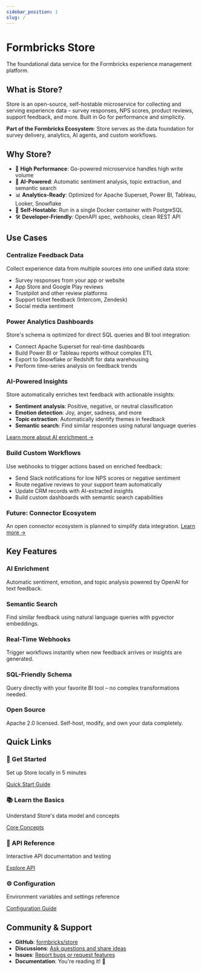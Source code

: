 ```yaml
---
sidebar_position: 1
slug: /
---
```


# Formbricks Store

The foundational data service for the Formbricks experience management platform.

## What is Store?

Store is an open-source, self-hostable microservice for collecting and serving experience data – survey responses, NPS scores, product reviews, support feedback, and more. Built in Go for performance and simplicity.

**Part of the Formbricks Ecosystem**: Store serves as the data foundation for survey delivery, analytics, AI agents, and custom workflows.

## Why Store?

- 🚀 **High Performance**: Go-powered microservice handles high write volume
- 🤖 **AI-Powered**: Automatic sentiment analysis, topic extraction, and semantic search
- 📊 **Analytics-Ready**: Optimized for Apache Superset, Power BI, Tableau, Looker, Snowflake
- 🔐 **Self-Hostable**: Run in a single Docker container with PostgreSQL
- 🛠️ **Developer-Friendly**: OpenAPI spec, webhooks, clean REST API

## Use Cases

### Centralize Feedback Data

Collect experience data from multiple sources into one unified data store:
- Survey responses from your app or website
- App Store and Google Play reviews
- Trustpilot and other review platforms
- Support ticket feedback (Intercom, Zendesk)
- Social media sentiment

### Power Analytics Dashboards

Store's schema is optimized for direct SQL queries and BI tool integration:
- Connect Apache Superset for real-time dashboards
- Build Power BI or Tableau reports without complex ETL
- Export to Snowflake or Redshift for data warehousing
- Perform time-series analysis on feedback trends

### AI-Powered Insights

Store automatically enriches text feedback with actionable insights:
- **Sentiment analysis**: Positive, negative, or neutral classification
- **Emotion detection**: Joy, anger, sadness, and more
- **Topic extraction**: Automatically identify themes in feedback
- **Semantic search**: Find similar responses using natural language queries

[Learn more about AI enrichment →](./core-concepts/ai-enrichment)

### Build Custom Workflows

Use webhooks to trigger actions based on enriched feedback:
- Send Slack notifications for low NPS scores or negative sentiment
- Route negative reviews to your support team automatically
- Update CRM records with AI-extracted insights
- Build custom dashboards with semantic search capabilities

### Future: Connector Ecosystem

An open connector ecosystem is planned to simplify data integration. [Learn more →](./core-concepts/connectors)

## Key Features

### AI Enrichment
Automatic sentiment, emotion, and topic analysis powered by OpenAI for text feedback.

### Semantic Search
Find similar feedback using natural language queries with pgvector embeddings.

### Real-Time Webhooks
Trigger workflows instantly when new feedback arrives or insights are generated.

### SQL-Friendly Schema
Query directly with your favorite BI tool – no complex transformations needed.

### Open Source
Apache 2.0 licensed. Self-host, modify, and own your data completely.

## Quick Links

<div className="row">
  <div className="col col--6">
    <div className="card margin-bottom--lg">
      <div className="card__header">
        <h3>🚀 Get Started</h3>
      </div>
      <div className="card__body">
        <p>Set up Store locally in 5 minutes</p>
      </div>
      <div className="card__footer">
        <a href="./quickstart" className="button button--primary button--block">
          Quick Start Guide
        </a>
      </div>
    </div>
  </div>
  <div className="col col--6">
    <div className="card margin-bottom--lg">
      <div className="card__header">
        <h3>📚 Learn the Basics</h3>
      </div>
      <div className="card__body">
        <p>Understand Store's data model and concepts</p>
      </div>
      <div className="card__footer">
        <a href="./core-concepts/data-model" className="button button--secondary button--block">
          Core Concepts
        </a>
      </div>
    </div>
  </div>
</div>

<div className="row">
  <div className="col col--6">
    <div className="card margin-bottom--lg">
      <div className="card__header">
        <h3>🔧 API Reference</h3>
      </div>
      <div className="card__body">
        <p>Interactive API documentation and testing</p>
      </div>
      <div className="card__footer">
        <a href="./api-reference" className="button button--secondary button--block">
          Explore API
        </a>
      </div>
    </div>
  </div>
  <div className="col col--6">
    <div className="card margin-bottom--lg">
      <div className="card__header">
        <h3>⚙️ Configuration</h3>
      </div>
      <div className="card__body">
        <p>Environment variables and settings reference</p>
      </div>
      <div className="card__footer">
        <a href="./reference/environment-variables" className="button button--secondary button--block">
          Configuration Guide
        </a>
      </div>
    </div>
  </div>
</div>

## Community & Support

- **GitHub**: [formbricks/store](https://github.com/formbricks/store)
- **Discussions**: [Ask questions and share ideas](https://github.com/formbricks/store/discussions)
- **Issues**: [Report bugs or request features](https://github.com/formbricks/store/issues)
- **Documentation**: You're reading it! 📖
